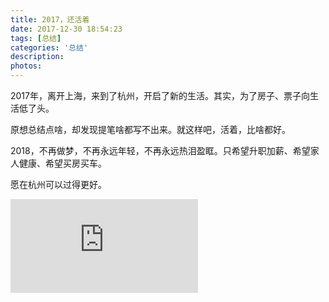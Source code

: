 ```yaml
---
title: 2017，还活着
date: 2017-12-30 18:54:23
tags: [总结]
categories: '总结'
description: 
photos: 
---
```


2017年，离开上海，来到了杭州，开启了新的生活。其实，为了房子、票子向生活低了头。

原想总结点啥，却发现提笔啥都写不出来。就这样吧，活着，比啥都好。

2018，不再做梦，不再永远年轻，不再永远热泪盈眶。只希望升职加薪、希望家人健康、希望买房买车。

愿在杭州可以过得更好。

<iframe height=auto width=auto src='http://player.youku.com/embed/XNjIxNjMwMTQw' frameborder=0 'allowfullscreen'></iframe>